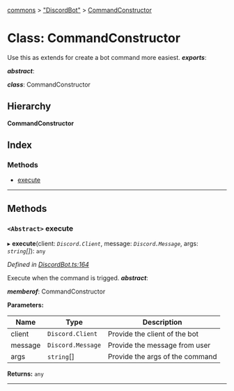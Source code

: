 [commons](../README.md) > ["DiscordBot"](../modules/_discordbot_.md) > [CommandConstructor](../classes/_discordbot_.commandconstructor.md)

# Class: CommandConstructor

Use this as extends for create a bot command more easiest.
*__exports__*: 

*__abstract__*: 

*__class__*: CommandConstructor

## Hierarchy

**CommandConstructor**

## Index

### Methods

* [execute](_discordbot_.commandconstructor.md#execute)

---

## Methods

<a id="execute"></a>

### `<Abstract>` execute

▸ **execute**(client: *`Discord.Client`*, message: *`Discord.Message`*, args: *`string`[]*): `any`

*Defined in [DiscordBot.ts:164](https://github.com/Maxime6678/commons/blob/c4ee63e/src/DiscordBot.ts#L164)*

Execute when the command is trigged.
*__abstract__*: 

*__memberof__*: CommandConstructor

**Parameters:**

| Name | Type | Description |
| ------ | ------ | ------ |
| client | `Discord.Client` |  Provide the client of the bot |
| message | `Discord.Message` |  Provide the message from user |
| args | `string`[] |  Provide the args of the command |

**Returns:** `any`

___

